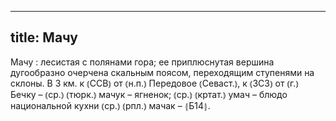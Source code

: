 
---
title: Мачу
---
Мачу
: лесистая с полянами гора; ее приплюснутая вершина дугообразно очерчена скальным поясом, переходящим ступенями на склоны. В 3 км. к ⦅ССВ⦆ от ⦅н.п.⦆ Передовое ⦅Севаст.⦆, к ⦅ЗСЗ⦆ от ⦅г.⦆ Бечку – ⦅ср.⦆ ⦅тюрк.⦆ мачук – ягненок; ⦅ср.⦆ ⦅кртат.⦆ умач – блюдо национальной кухни ⦅ср.⦆ ⦅рпл.⦆ мачак – ⦃Б14⦄.
